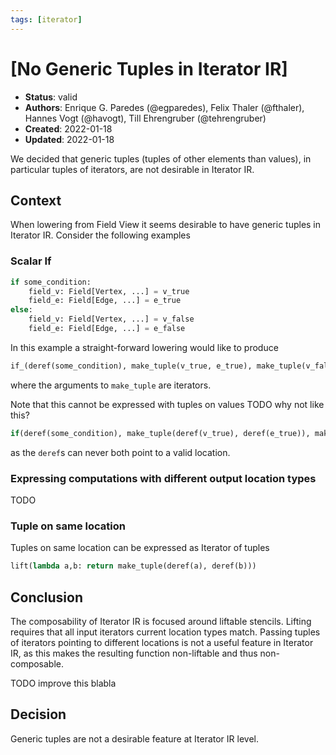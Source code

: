 ```yaml
---
tags: [iterator]
---
```


# [No Generic Tuples in Iterator IR]

- **Status**: valid
- **Authors**: Enrique G. Paredes (@egparedes), Felix Thaler (@fthaler), Hannes Vogt (@havogt), Till Ehrengruber (@tehrengruber)
- **Created**: 2022-01-18
- **Updated**: 2022-01-18

We decided that generic tuples (tuples of other elements than values), in particular tuples of iterators, are not desirable in Iterator IR.

## Context

When lowering from Field View it seems desirable to have generic tuples in Iterator IR. Consider the following examples

### Scalar If

```python
if some_condition:
    field_v: Field[Vertex, ...] = v_true
    field_e: Field[Edge, ...] = e_true
else:
    field_v: Field[Vertex, ...] = v_false
    field_e: Field[Edge, ...] = e_false
```

In this example a straight-forward lowering would like to produce

```python
if_(deref(some_condition), make_tuple(v_true, e_true), make_tuple(v_false, e_false))
```
where the arguments to `make_tuple` are iterators.

Note that this cannot be expressed with tuples on values TODO why not like this?
```python
if(deref(some_condition), make_tuple(deref(v_true), deref(e_true)), make_tuple(deref(v_false), deref(e_false)))
```
as the `deref`s can never both point to a valid location.


### Expressing computations with different output location types

TODO

### Tuple on same location

Tuples on same location can be expressed as Iterator of tuples

```python
lift(lambda a,b: return make_tuple(deref(a), deref(b)))
```

## Conclusion

The composability of Iterator IR is focused around liftable stencils. Lifting requires that all input iterators current location types match. Passing tuples of iterators pointing to different locations is not a useful feature in Iterator IR, as this makes the resulting function non-liftable and thus non-composable.

TODO improve this blabla

## Decision

Generic tuples are not a desirable feature at Iterator IR level.

